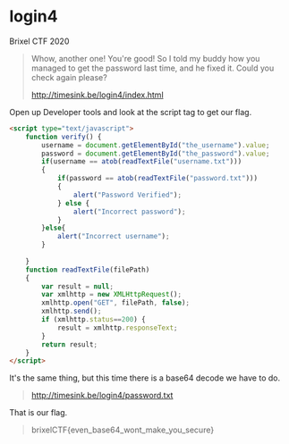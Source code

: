# login4

Brixel CTF 2020

>Whow, another one! You're good! So I told my buddy how you managed to get the password last time, and he fixed it. Could you check again please?
>
>http://timesink.be/login4/index.html

Open up Developer tools and look at the script tag to get our flag.

```html
<script type="text/javascript">
	function verify() {
		username = document.getElementById("the_username").value;
		password = document.getElementById("the_password").value;
		if(username == atob(readTextFile("username.txt")))
		{
			if(password == atob(readTextFile("password.txt")))
			{
				alert("Password Verified");
			} else {
				alert("Incorrect password");
			}
		}else{
			alert("Incorrect username");
		}
		
	}
    function readTextFile(filePath) 
    {      
		var result = null;
		var xmlhttp = new XMLHttpRequest();
		xmlhttp.open("GET", filePath, false);
		xmlhttp.send();
		if (xmlhttp.status==200) {
			result = xmlhttp.responseText;
		}
		return result;
    } 
</script>
```

It's the same thing, but this time there is a base64 decode we have to do.

> <http://timesink.be/login4/password.txt>

That is our flag.

> brixelCTF{even_base64_wont_make_you_secure}